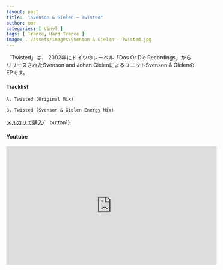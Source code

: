 ```yaml
---
layout: post
title:  "Svenson & Gielen – Twisted"
author: mmr
categories: [ Vinyl ]
tags: [ Trance, Hard Trance ]
image: ../assets/images/Svenson & Gielen – Twisted.jpg
---
```


「Twisted」は、
2002年にドイツのレーベル「Dos Or Die Recordings」からリリースされたSvenson and Johan GielenによるユニットSvenson & GielenのEPです。

#### Tracklist
```md
A. Twisted (Original Mix)

B. Twisted (Svenson & Gielen Energy Mix)
```

[メルカリで購入](https://jp.mercari.com/item/m85727936789?afid=6142608987){: .button1}

#### Youtube
<iframe width="560" height="315" src="https://www.youtube.com/embed/UVSrfgABAGU?si=4M1CHPyPenEBWOwd" title="YouTube video player" frameborder="0" allow="accelerometer; autoplay; clipboard-write; encrypted-media; gyroscope; picture-in-picture; web-share" referrerpolicy="strict-origin-when-cross-origin" allowfullscreen></iframe>